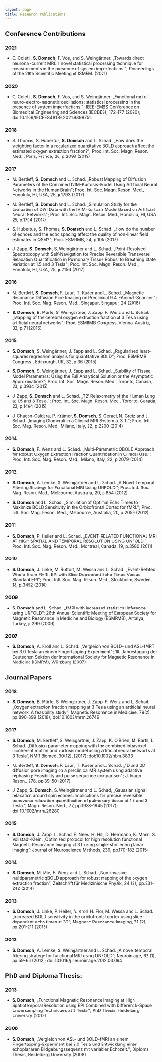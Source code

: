 ```yaml
---
layout: page
title: Research Publications
---
```


## Conference Contributions
### 2021
- C. Coletti, **S. Domsch**, F. Vos, and S. Weingärtner. „Towards direct neuronal-current MRI: a novel statistical processing technique for measurements in the presence of system imperfections."; Proceedings of the 29th Scientific Meeting of ISMRM. (2021)
### 2020
- C. Coletti, **S. Domsch**, F. Vos, and S. Weingärtner. „Functional mri of neuro-electro-magnetic oscillations: statistical processing in the presence of system imperfections."; IEEE-EMBS Conference on Biomedical Engineering and Sciences (IECBES), 172–177 (2020); doi:10.1109/IECBES48179.2021.9398751.
### 2018
- S. Thomas, S. Hubertus, **S. Domsch** and L. Schad. „How does the weighting factor in a regularized quantitative BOLD approach affect the estimated oxygen extraction fraction?"; Proc. Int. Soc. Magn. Reson. Med. , Paris, France, 26, p.2093 (2018)
### 2017
- M. Bertleff, **S. Domsch** and L. Schad. „Robust Mapping of Diffusion Parameters of the Combined IVIM-Kurtosis-Model Using Artificial Neural Networks in the Human Brain"; Proc. Int. Soc. Magn. Reson. Med., Honolulu, HI, USA, 25, p.1793 (2017)

- M. Bertleff, **S. Domsch** and L. Schad. „Simulation Study for the Evaluation of DWI Data with the IVIM-Kurtosis Model Based on Artificial Neural Networks"; Proc. Int. Soc. Magn. Reson. Med., Honolulu, HI, USA 25, p.1794 (2017)

- S. Hubertus, S. Thomas, **S. Domsch** and L. Schad. „How do the number of echoes and the echo spacing affect the quality of non-linear field estimates in QSM?"; Proc. ESMRMB, 34, p.105 (2017)

- J. Zapp, **S. Domsch**, S. Weingärtner and L. Schad. „Point-Resolved Spectroscopy with Self-Navigation for Precise Reversible Transverse Relaxation Quantification in Pulmonary Tissue Robust to Breathing State Variation at 1.5 and 3 Tesla"; Proc. Int. Soc. Magn. Reson. Med., Honolulu, HI, USA, 25, p.2156 (2017)
### 2016
- M. Bertleff, **S. Domsch**, F. Laun, T. Kuder and L. Schad. „Magnetic Resonance Diffusion Pore Imaging on Preclinical 9.4T-Animal-Scanner."; Proc. Intl. Soc. Mag. Reson. Med., Singapur, Singapur, 24 (2016)

- **S. Domsch**, B. Mürle, S. Weingärtner, J. Zapp, F. Wenz and L. Schad. „Mapping of the cerebral oxygen extraction fraction at 3 Tesla using artificial neural networks"; Proc. ESMRMB Congress, Vienna, Austria, 33, p.71 (2016)
### 2015
- **S. Domsch**, S. Weingärtner, J. Zapp and L. Schad. „Regularized least-squares regression analysis for quantitative BOLD"; Proc. ESMRMB Congress , Edinburgh, UK, 32, p.36 (2015)

- **S. Domsch**, S. Weingärtner, J. Zapp and L. Schad. „Stability of Tissue Model Parameters: Using the Full Analytical Solution or the Asymptotic Approximation?"; Proc. Int. Soc. Magn. Reson. Med., Toronto, Canada, 23, p.3934 (2015)

- J. Zapp, **S. Domsch** and L. Schad. „T2' Relaxometry of the Human Lung at 1.5 and 3 Tesla."; Proc. Int. Soc. Magn. Reson. Med., Toronto, Canada, 23, p.1464 (2015)

- J. Chacón-Caldera, P. Krämer, **S. Domsch**, S. Geraci, N. Gretz and L. Schad. „Imaging Glomeruli in a Clinical MRI System at 3 T."; Proc. Intl. Soc. Mag. Reson. Med., Milano, Italy, 22, p.2200 (2014)
### 2014
- **S. Domsch**, F. Wenz and L. Schad. „Multi-Parametric QBOLD Approach for Robust Oxygen Extraction Fraction Quantification in Clinical Use."; Proc. Intl. Soc. Mag. Reson. Med., Milano, Italy, 22, p.2079 (2014)
### 2012
- **S. Domsch**, A. Lemke, S. Weingärtner and L. Schad. „A Novel Temporal Filtering Strategy for Functional MRI Using UNFOLD."; Proc. Intl. Soc. Mag. Reson. Med., Melbourne, Australia, 20, p.854 (2012)

- **S. Domsch** and L. Schad. „Simulation of Optimal Echo Times to Maximize BOLD Sensitivity in the Orbitofrontal Cortex for fMRI."; Proc. Intl. Soc. Mag. Reson. Med., Melbourne, Australia, 20, p.2059 (2012)
### 2011
- **S. Domsch**, P. Heiler and L. Schad. „EVENT-RELATED FUNCTIONAL MRI AT HIGH SPATIAL AND TEMPORAL RESOLUTION USING UNFOLD."; Proc. Intl. Soc. Mag. Reson. Med., Montreal, Canada, 19, p.3580 (2011)
### 2010
- **S. Domsch**, J. Linke, M. Ruttorf, M. Wessa and L. Schad. „Event-Related Whole-Brain FMRI: EPI with Slice Dependent Echo Times Versus Standard EPI"; Proc. Intl. Soc. Mag. Reson. Med., Stockholm, Sweden, 18, p.3452 (2010)
### 2009
- **S. Domsch** and L. Schad. „fMRI with increased statistical inference using UNFOLD"; 26th Annual Scientific Meeting of European Society for Magnetic Resonance in Medicine and Biology (ESMRMB), Antalya, Turkey, p.299 (2009)
### 2007
- **S. Domsch**, A. Kroll and L. Schad. „Vergleich von BOLD- und ASL-fMRT bei 3.0 Tesla an einem Fingertapping-Experiment"; 10. Jahrestagung der Deutschen Sektion der International Society for Magnetic Resonance in Medicine (ISMRM), Würzburg (2007)

## Journal Papers
### 2018
- **S. Domsch**, B. Mürle, S. Weingärtner, J. Zapp, F. Wenz and L. Schad. „Oxygen extraction fraction mapping at 3 Tesla using an artificial neural network: A feasibility study”; Magnetic Resonance in Medicine, 79(2), pp.890-899 (2018); doi:10.1002/mrm.26749
### 2017
- **S. Domsch**, M. Bertleff, S. Weingärtner, J. Zapp, K. O´Brien, M. Barth, L. Schad. „Diffusion parameter mapping with the combined intravoxel incoherent motion and kurtosis model using artificial neural networks at 3 Tesla”, NMR Biomed, 30(12), (2017); doi:10.1002/nbm.3833

- M. Bertleff, **S. Domsch**, F. Laun, T. Kuder and L. Schad. „1D and 2D diffusion pore imaging on a preclinical MR system using adaptive rephasing: Feasibility and pulse sequence comparison"; J. Magn. Reson., 278, pp.39-50 (2017)

- J. Zapp, **S. Domsch**, S. Weingärtner and L. Schad, „Gaussian signal relaxation around spin echoes: Implications for precise reversible transverse relaxation quantification of pulmonary tissue at 1.5 and 3 Tesla.", Magn. Reson. Med., 77, pp.1938-1945 (2017); doi:10.1002/mrm.26280
### 2015
- **S. Domsch**, J. Zapp, L. Schad, F. Nees, H. Hill, D. Herrmann, K. Mann, S. Vollstädt-Klein. „Optimized protocol for high resolution functional Magnetic Resonance Imaging at 3T using single-shot echo planar imaging”; Journal of Neuroscience Methods, 239, pp.170-182 (2015)
### 2014
- **S. Domsch**, M. Mie, F. Wenz and L. Schad. „Non-invasive multiparametric qBOLD approach for robust mapping of the oxygen extraction fraction”; Zeitschrift für Medizinische Physik, 24 (3), pp.231-242 (2014)
### 2013
- **S. Domsch**, J. Linke, P. Heiler, A. Kroll, H. Flor, M. Wessa and L. Schad. „Increased BOLD sensitivity in the orbitofrontal cortex using slice-dependent echo times at 3T”; Magnetic Resonance Imaging, 31 (2), pp.201-211 (2013)
### 2012
- **S. Domsch**, A. Lemke, S. Weingärtner and L. Schad. „A novel temporal filtering strategy for functional MRI using UNFOLD”; Neuroimage, 62 (1), pp.59-66 (2012); doi:10.1016/j.neuroimage.2012.03.064


## PhD and Diploma Thesis:
### 2013
- **S. Domsch**, „Functional Magnetic Resonance Imaging at High Spatiotemporal Resolution using EPI Combined with Different k-Space Undersampling Techniques at 3 Tesla."; PhD Thesis, Heidelberg University (2013)
### 2008
- **S. Domsch**, „Vergleich von ASL- und BOLD-fMRI an einem Fingertapping-Experiment bei 3,0 Tesla und Entwicklung einer echoplanaren Bildgebungssequenz mit variabler Echozeit."; Diploma Thesis, Heidelberg University (2008)
